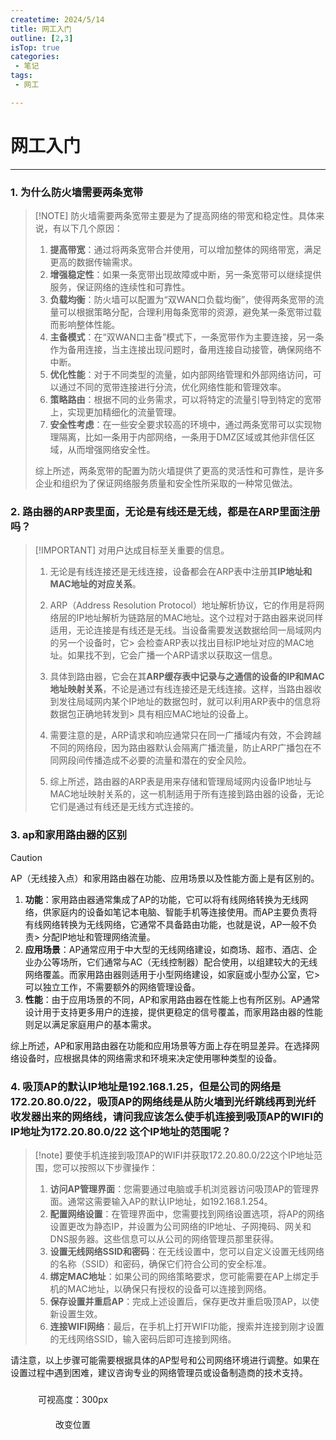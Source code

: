```yaml
---
createtime: 2024/5/14
title: 网工入门
outline: [2,3]
isTop: true
categories:
 - 笔记
tags:
 - 网工

---
```


# 网工入门

---
### 1. 为什么防火墙需要两条宽带



> [!NOTE] 防火墙需要两条宽带主要是为了提高网络的带宽和稳定性。具体来说，有以下几个原因：
> 1. **提高带宽**：通过将两条宽带合并使用，可以增加整体的网络带宽，满足更高的数据传输需求。
> 2. **增强稳定性**：如果一条宽带出现故障或中断，另一条宽带可以继续提供服务，保证网络的连续性和可靠性。
> 3. **负载均衡**：防火墙可以配置为“双WAN口负载均衡”，使得两条宽带的流量可以根据策略分配，合理利用每条宽带的资源，避免某一条宽带过载而影响整体性能。
> 4. **主备模式**：在“双WAN口主备”模式下，一条宽带作为主要连接，另一条作为备用连接，当主连接出现问题时，备用连接自动接管，确保网络不中断。
> 5. **优化性能**：对于不同类型的流量，如内部网络管理和外部网络访问，可以通过不同的宽带连接进行分流，优化网络性能和管理效率。
> 6. **策略路由**：根据不同的业务需求，可以将特定的流量引导到特定的宽带上，实现更加精细化的流量管理。
> 7. **安全性考虑**：在一些安全要求较高的环境中，通过两条宽带可以实现物理隔离，比如一条用于内部网络，一条用于DMZ区域或其他非信任区域，从而增强网络安全性。
> 
> 综上所述，两条宽带的配置为防火墙提供了更高的灵活性和可靠性，是许多企业和组织为了保证网络服务质量和安全性所采取的一种常见做法。

### 2. 路由器的ARP表里面，无论是有线还是无线，都是在ARP里面注册吗？
> [!IMPORTANT] 对用户达成目标至关重要的信息。
> 1. 无论是有线连接还是无线连接，设备都会在ARP表中注册其**IP地址和MAC地址的对应关系**。
> 
> 2. ARP（Address Resolution Protocol）地址解析协议，它的作用是将网络层的IP地址解析为链路层的MAC地址。这个过程对于路由器来说同样适用，无论连接是有线还是无线。当设备需要发送数据给同一局域网内的另一个设备时，它> 会检查ARP表以找出目标IP地址对应的MAC地址。如果找不到，它会广播一个ARP请求以获取这一信息。
> 
> 3. 具体到路由器，它会在其**ARP缓存表中记录与之通信的设备的IP和MAC地址映射关系**，不论是通过有线连接还是无线连接。这样，当路由器收到发往局域网内某个IP地址的数据包时，就可以利用ARP表中的信息将数据包正确地转发到> 具有相应MAC地址的设备上。
> 
> 4. 需要注意的是，ARP请求和响应通常只在同一广播域内有效，不会跨越不同的网络段，因为路由器默认会隔离广播流量，防止ARP广播包在不同网段间传播造成不必要的流量和潜在的安全风险。
> 
> 5. 综上所述，路由器的ARP表是用来存储和管理局域网内设备IP地址与MAC地址映射关系的，这一机制适用于所有连接到路由器的设备，无论它们是通过有线还是无线方式连接的。

### 3. ap和家用路由器的区别

> [!CAUTION]
> AP（无线接入点）和家用路由器在功能、应用场景以及性能方面上是有区别的。
> 
> 1. **功能**：家用路由器通常集成了AP的功能，它可以将有线网络转换为无线网络，供家庭内的设备如笔记本电脑、智能手机等连接使用。而AP主要负责将有线网络转换为无线网络，它通常不具备路由功能，也就是说，AP一般不负责> 分配IP地址和管理网络流量。
> 2. **应用场景**：AP通常应用于中大型的无线网络建设，如商场、超市、酒店、企业办公等场所，它们通常与AC（无线控制器）配合使用，以组建较大的无线网络覆盖。而家用路由器则适用于小型网络建设，如家庭或小型办公室，它> 可以独立工作，不需要额外的网络管理设备。
> 3. **性能**：由于应用场景的不同，AP和家用路由器在性能上也有所区别。AP通常设计用于支持更多用户的连接，提供更稳定的信号覆盖，而家用路由器的性能则足以满足家庭用户的基本需求。
> 
> 综上所述，AP和家用路由器在功能和应用场景等方面上存在明显差异。在选择网络设备时，应根据具体的网络需求和环境来决定使用哪种类型的设备。

### 4. 吸顶AP的默认IP地址是192.168.1.25，但是公司的网络是172.20.80.0/22，吸顶AP的网络线是从防火墙到光纤跳线再到光纤收发器出来的网络线，请问我应该怎么使手机连接到吸顶AP的WIFI的IP地址为172.20.80.0/22 这个IP地址的范围呢？

> [!note] 要使手机连接到吸顶AP的WIFI并获取172.20.80.0/22这个IP地址范围，您可以按照以下步骤操作：
> 
> 1. **访问AP管理界面**：您需要通过电脑或手机浏览器访问吸顶AP的管理界面。通常这需要输入AP的默认IP地址，如192.168.1.254。
> 2. **配置网络设置**：在管理界面中，您需要找到网络设置选项，将AP的网络设置更改为静态IP，并设置为公司网络的IP地址、子网掩码、网关和DNS服务器。这些信息可以从公司的网络管理员那里获得。
> 3. **设置无线网络SSID和密码**：在无线设置中，您可以自定义设置无线网络的名称（SSID）和密码，确保它们符合公司的安全标准。
> 4. **绑定MAC地址**：如果公司的网络策略要求，您可能需要在AP上绑定手机的MAC地址，以确保只有授权的设备可以连接到网络。
> 5. **保存设置并重启AP**：完成上述设置后，保存更改并重启吸顶AP，以使新设置生效。
> 6. **连接WIFI网络**：最后，在手机上打开WIFI功能，搜索并连接到刚才设置的无线网络SSID，输入密码后即可连接到网络。

请注意，以上步骤可能需要根据具体的AP型号和公司网络环境进行调整。如果在设置过程中遇到困难，建议咨询专业的网络管理员或设备制造商的技术支持。




<script setup>
import { NBackTop } from 'naive-ui'
</script>

<NBackTop :right="100" />
<NBackTop :bottom="100" :visibility-height="300">
    <div
      style="
        width: 200px;
        height: 40px;
        line-height: 40px;
        text-align: center;
        font-size: 14px;
      "
    >
      可视高度：300px
    </div>
  </NBackTop>

<NBackTop :right="40" :bottom="160">
    <div
      style="
        width: 200px;
        height: 40px;
        line-height: 40px;
        text-align: center;
        font-size: 14px;
      "
    >
      改变位置
    </div>
  </NBackTop>


<style module>
.carousel-img {
  margin: 0 auto;
  width: 100%;
  height: 100%;
  object-fit: cover;
}
</style>
